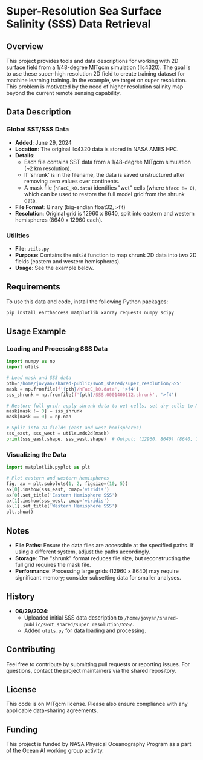 # Super-Resolution Sea Surface Salinity (SSS) Data Retrieval

## Overview

This project provides tools and data descriptions for working with 2D surface field from a 1/48-degree MITgcm simulation (llc4320). The goal is to use these super-high resolution 2D field to create training dataset for machine learning training. In the example, we target on super resolution. This problem is motivated by the need of higher resolution salinity map beyond the current remote sensing capability. 

## Data Description

### Global SST/SSS Data
- **Added**: June 29, 2024
- **Location**: The original llc4320 data is stored in NASA AMES HPC.  
- **Details**: 
  - Each file contains SST data from a 1/48-degree MITgcm simulation (~2 km resolution).
  - If 'shrunk' is in the filename, the data is saved unstructured after removing zero values over continents.
  - A mask file (`hFacC_k0.data`) identifies "wet" cells (where `hfacc != 0`), which can be used to restore the full model grid from the shrunk data.
- **File Format**: Binary (big-endian float32, `>f4`)
- **Resolution**: Original grid is 12960 x 8640, split into eastern and western hemispheres (8640 x 12960 each).

### Utilities
- **File**: `utils.py`
- **Purpose**: Contains the `mds2d` function to map shrunk 2D data into two 2D fields (eastern and western hemispheres).
- **Usage**: See the example below.

## Requirements

To use this data and code, install the following Python packages:
```bash
pip install earthaccess matplotlib xarray requests numpy scipy
```

## Usage Example

### Loading and Processing SSS Data
```python
import numpy as np
import utils

# Load mask and SSS data
pth='/home/jovyan/shared-public/swot_shared/super_resolution/SSS'
mask = np.fromfile(f'{pth}/hFacC_k0.data', '>f4')
sss_shrunk = np.fromfile(f'{pth}/SSS.0001400112.shrunk', '>f4')

# Restore full grid: apply shrunk data to wet cells, set dry cells to NaN
mask[mask != 0] = sss_shrunk
mask[mask == 0] = np.nan

# Split into 2D fields (east and west hemispheres)
sss_east, sss_west = utils.mds2d(mask)
print(sss_east.shape, sss_west.shape)  # Output: (12960, 8640) (8640, 12960)
```

### Visualizing the Data
```python
import matplotlib.pyplot as plt

# Plot eastern and western hemispheres
fig, ax = plt.subplots(1, 2, figsize=(10, 5))
ax[0].imshow(sss_east, cmap='viridis')
ax[0].set_title('Eastern Hemisphere SSS')
ax[1].imshow(sss_west, cmap='viridis')
ax[1].set_title('Western Hemisphere SSS')
plt.show()
```

## Notes
- **File Paths**: Ensure the data files are accessible at the specified paths. If using a different system, adjust the paths accordingly.
- **Storage**: The "shrunk" format reduces file size, but reconstructing the full grid requires the mask file.
- **Performance**: Processing large grids (12960 x 8640) may require significant memory; consider subsetting data for smaller analyses.

## History
- **06/29/2024**: 
  - Uploaded initial SSS data description to `/home/jovyan/shared-public/swot_shared/super_resolution/SSS/`.
  - Added `utils.py` for data loading and processing.

## Contributing
Feel free to contribute by submitting pull requests or reporting issues. For questions, contact the project maintainers via the shared repository.

## License
This code is on MITgcm license. Please also ensure compliance with any applicable data-sharing agreements.

## Funding
This project is funded by NASA Physical Oceanography Program as a part of the Ocean AI working group activity.
